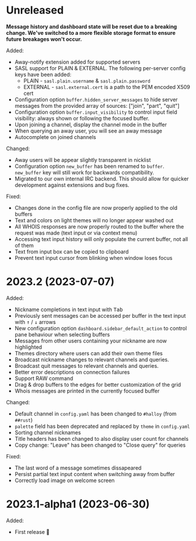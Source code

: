 # Unreleased

**Message history and dashboard state will be reset due to a breaking change. We've switched to a more flexible storage format 
to ensure future breakages won't occur.**

Added:

- Away-notify extension added for supported servers
- SASL support for PLAIN & EXTERNAL. The following per-server config keys have been added:
  - PLAIN - `sasl.plain.username` & `sasl.plain.password`
  - EXTERNAL - `sasl.external.cert` is a path to the PEM encoded X509 cert
- Configuration option `buffer.hidden_server_messages` to hide server messages from the provided array of sources: ["join", "part", "quit"]
- Configuration option `buffer.input_visibility` to control input field visibility: always shown or following the focused buffer.
- Upon joining a channel, display the channel mode in the buffer
- When querying an away user, you will see an away message
- Autocomplete on joined channels

Changed:

- Away users will be appear slightly transparent in nicklist
- Configuration option `new_buffer` has been renamed to `buffer`. `new_buffer` key will still work for backwards compatibility.
- Migrated to our own internal IRC backend. This should allow for quicker development against extensions and bug fixes.

Fixed:

- Changes done in the config file are now properly applied to the old buffers
- Text and colors on light themes will no longer appear washed out
- All WHOIS responses are now properly routed to the buffer where the request was made (text input or via context menu)
- Accessing text input history will only populate the current buffer, not all of them
- Text from input box can be copied to clipboard
- Prevent text input cursor from blinking when window loses focus

# 2023.2 (2023-07-07)

Added:

- Nickname completions in text input with <kbd>Tab</kbd>
- Previously sent messages can be accessed per buffer in the text input with <kbd>↑</kbd> / <kbd>↓</kbd> arrows
- New configuration option `dashboard.sidebar_default_action` to control pane behaviour when selecting buffers
- Messages from other users containing your nickname are now highlighted
- Themes directory where users can add their own theme files
- Broadcast nickname changes to relevant channels and queries.
- Broadcast quit messages to relevant channels and queries.
- Better error descriptions on connection failures
- Support RAW command
- Drag & drop buffers to the edges for better customization of the grid
- Whois messages are printed in the currently focused buffer

Changed:

- Default channel in `config.yaml` has been changed to `#halloy` (from `##rust`)
- `palette` field has been deprecated and replaced by `theme` in `config.yaml`
- Sorting channel nicknames
- Title headers has been changed to also display user count for channels
- Copy change: "Leave" has been changed to "Close query" for queries

Fixed:

- The last word of a message sometimes dissapeared
- Persist partial text input content when switching away from buffer
- Correctly load image on welcome screen

# 2023.1-alpha1 (2023-06-30)
 
Added:

- First release 🎉
